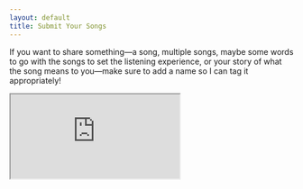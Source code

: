 ```yaml
---
layout: default
title: Submit Your Songs
---
```


If you want to share something—a song, multiple songs, maybe some words to go with the songs to set the listening experience, or your story of what the song means to you—make sure to add a name so I can tag it appropriately!

<iframe id="formIFrame" src="https://docs.google.com/forms/d/e/1FAIpQLScejH3Z1cHjctzqOYUTjV6v9EzNaDFHKP2UCytZpUUFj6l61w/viewform?embedded=true">Loading…</iframe>
